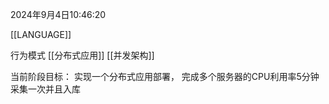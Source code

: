 2024年9月4日10:46:20

[[LANGUAGE]]

行为模式
[[分布式应用]]
[[并发架构]]

当前阶段目标：
实现一个分布式应用部署，
完成多个服务器的CPU利用率5分钟采集一次并且入库

